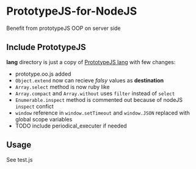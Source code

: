 PrototypeJS-for-NodeJS
======================

Benefit from prototypeJS OOP on server side

Include PrototypeJS
----------------
**lang** directory is just a copy of [PrototypeJS lang](https://github.com/sstephenson/prototype/tree/master/src/prototype/lang)
with few changes:

* prototype.oo.js added
* `Object.extend` now can recieve *falsy* values as **destination**
* `Array.select` method is now ruby like
* `Array.compact` and `Array.without` uses `filter` instead of `select`
* `Enumerable.inspect` method is commented out because of nodeJS `inspect` confict
* `window` reference in `window.setTimeout` and `window.JSON` replaced with global scope variables
* TODO include periodical_executer if needed

Usage
----------------
See test.js
